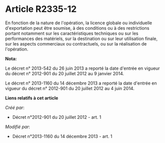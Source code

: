 # Article R2335-12

En fonction de la nature de l'opération, la licence globale ou individuelle d'exportation peut être soumise, à des conditions
ou à des restrictions portant notamment sur les caractéristiques techniques ou sur les performances des matériels, sur la
destination ou sur leur utilisation finale, sur les aspects commerciaux ou contractuels, ou sur la réalisation de
l'opération.

**Nota:**

Le décret n° 2013-542 du 26 juin 2013 a reporté la date d'entrée en vigueur du décret n° 2012-901 du 20 juillet 2012 au 9
janvier 2014.

Le décret n° 2013-1160 du 14 décembre 2013 a reporté la date d'entrée en vigueur du décret n° 2012-901 du 20 juillet 2012 au
4 juin 2014.

**Liens relatifs à cet article**

_Créé par_:

  - Décret n°2012-901 du 20 juillet 2012 - art. 1

_Modifié par_:

  - Décret n°2013-1160 du 14 décembre 2013 - art. 1
